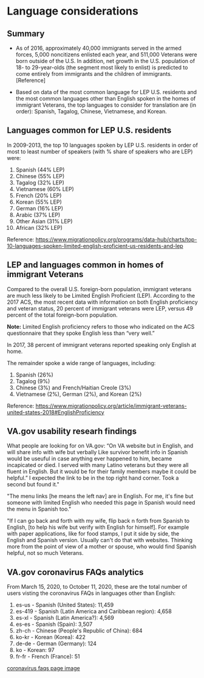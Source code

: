 # Language considerations

## Summary
- As of 2016, approximately 40,000 immigrants served in the armed forces, 5,000 noncitizens enlisted each year, and 511,000 Veterans were born outside of the U.S. In addition, net growth in the U.S. population of 18- to 29-year-olds (the segment most likely to enlist) is predicted to come entirely from immigrants and the children of immigrants. [Reference]

- Based on data of the most common language for LEP U.S. residents and the most common languages other than English spoken in the homes of immigrant Veterans, the top languages to consider for translation are (in order): Spanish, Tagalog, Chinese, Vietnamese, and Korean.

## Languages common for LEP U.S. residents

In 2009-2013, the top 10 languages spoken by LEP U.S. residents in order of most to least number of speakers (with % share of speakers who are LEP) were:
1.	Spanish (44% LEP) 
2.	Chinese (55% LEP)
3.	Tagalog (32% LEP)
4.	Vietnamese (60% LEP)
5.	French (20% LEP)
6.	Korean (55% LEP)
7.	German (16% LEP)
8.	Arabic (37% LEP)
9.	Other Asian (31% LEP)
10.	African (32% LEP)

Reference: https://www.migrationpolicy.org/programs/data-hub/charts/top-10-languages-spoken-limited-english-proficient-us-residents-and-lep


## LEP and languages common in homes of immigrant Veterans

Compared to the overall U.S. foreign-born population, immigrant veterans are much less likely to be Limited English Proficient (LEP). According to the 2017 ACS, the most recent data with information on both English proficiency and veteran status, 20 percent of immigrant veterans were LEP, versus 49 percent of the total foreign-born population.

**Note:** Limited English proficiency refers to those who indicated on the ACS questionnaire that they spoke English less than “very well.”

In 2017, 38 percent of immigrant veterans reported speaking only English at home. 

The remainder spoke a wide range of languages, including:
1.	Spanish (26%)
2.	Tagalog (9%)
3.	Chinese (3%) and French/Haitian Creole (3%)
4.	Vietnamese (2%), German (2%), and Korean (2%)

Reference: https://www.migrationpolicy.org/article/immigrant-veterans-united-states-2018#EnglishProficiency
  
## VA.gov usability researh findings

What people are looking for on VA.gov:
“On VA website but in English, and will share info with wife but verbally Like survivor benefit info in Spanish would be useuful in case anything ever happened to him, became incapicated or died. I served with many Latino veterans but they were all fluent in English. But it would be for their family members maybe it could be helpful.”
I expected the link to be in the top right hand corner. Took a second but found it."

"The menu links [he means the left nav] are in English. For me, it's fine but someone with limited English who needed this page in Spanish would need the menu in Spanish too."

"If I can go back and forth with my wife, flip back n forth from Spanish to English, [to help his wife but verify with English for himself]. For example with paper applications, like for food stamps, I put it side by side, the English and Spanish version. Usually can't do that with websites. Thinking more from the point of view of a mother or spouse, who would find Spanish helpful, not so much Veterans.

## VA.gov coronavirus FAQs analytics

From March 15, 2020, to October 11, 2020, these are the total number of users visting the coronavirus FAQs in languages other than English:

1. es-us - Spanish (United States): 11,459
2. es-419 - Spanish (Latin America and Caribbean region): 4,658
3. es-xl - Spanish (Latin America?): 4,569
4. es-es - Spanish (Spain): 3,507
5. zh-ch - Chinese (People's Republic of China): 684
6. ko-kr - Korean (Korea): 422
7. de-de - German (Germany): 124
8. ko - Korean: 97
9. fr-fr - French (France): 51

[coronavirus faqs page image](https://github.com/department-of-veterans-affairs/va.gov-team/blob/master/products/content/spanish-translation/coronavirus-mvp/images/coronavirus%20faqs%20other%20languages%20image.png)
